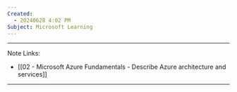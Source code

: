```yaml
---
Created:
  - 20240628 4:02 PM
Subject: Microsoft Learning
---
```

-----------------------
Note Links:
- [[02 - Microsoft Azure Fundamentals - Describe Azure architecture and services]]
---------------------

